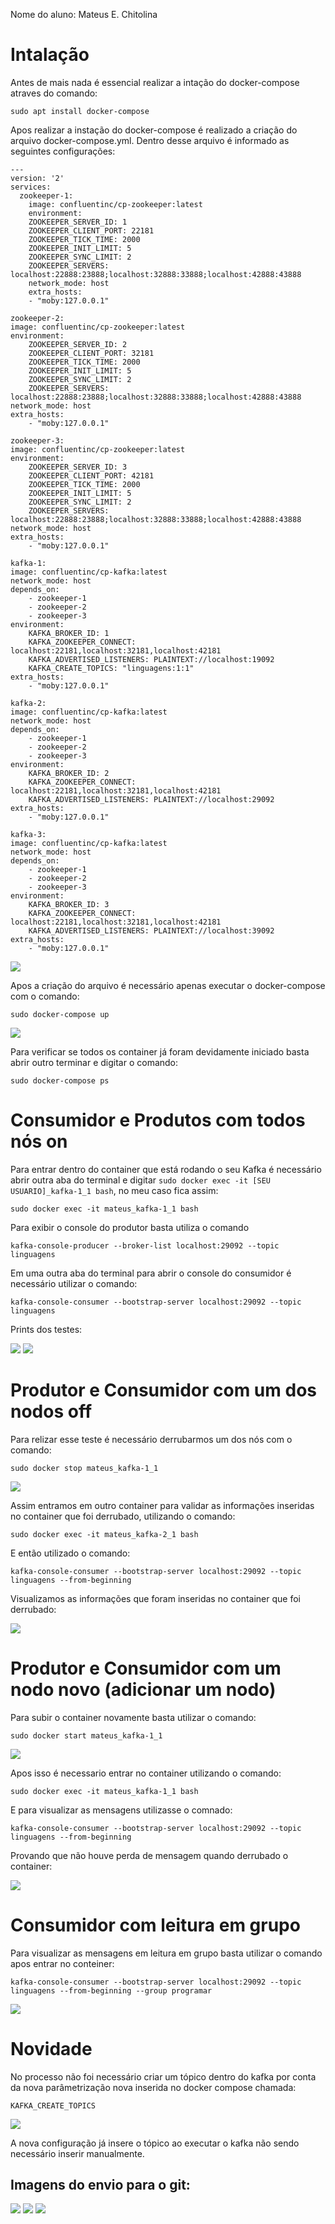 Nome do aluno: Mateus E. Chitolina
# Intalação
Antes de mais nada é essencial realizar a intação do docker-compose atraves do comando:

`sudo apt install docker-compose`

Apos realizar a instação do docker-compose é realizado a criação do arquivo docker-compose.yml. Dentro desse arquivo é informado as seguintes configurações:

    ---
    version: '2'
    services:
      zookeeper-1:
    	image: confluentinc/cp-zookeeper:latest
    	environment:
      	ZOOKEEPER_SERVER_ID: 1
      	ZOOKEEPER_CLIENT_PORT: 22181
      	ZOOKEEPER_TICK_TIME: 2000
      	ZOOKEEPER_INIT_LIMIT: 5
      	ZOOKEEPER_SYNC_LIMIT: 2
      	ZOOKEEPER_SERVERS: localhost:22888:23888;localhost:32888:33888;localhost:42888:43888
    	network_mode: host
    	extra_hosts:
      	- "moby:127.0.0.1"
  
    zookeeper-2:
  	image: confluentinc/cp-zookeeper:latest
  	environment:
    	ZOOKEEPER_SERVER_ID: 2
    	ZOOKEEPER_CLIENT_PORT: 32181
    	ZOOKEEPER_TICK_TIME: 2000
    	ZOOKEEPER_INIT_LIMIT: 5
    	ZOOKEEPER_SYNC_LIMIT: 2
    	ZOOKEEPER_SERVERS: localhost:22888:23888;localhost:32888:33888;localhost:42888:43888
  	network_mode: host
  	extra_hosts:
    	- "moby:127.0.0.1"
  
    zookeeper-3:
  	image: confluentinc/cp-zookeeper:latest
  	environment:
    	ZOOKEEPER_SERVER_ID: 3
    	ZOOKEEPER_CLIENT_PORT: 42181
    	ZOOKEEPER_TICK_TIME: 2000
    	ZOOKEEPER_INIT_LIMIT: 5
    	ZOOKEEPER_SYNC_LIMIT: 2
    	ZOOKEEPER_SERVERS: localhost:22888:23888;localhost:32888:33888;localhost:42888:43888
  	network_mode: host
  	extra_hosts:
    	- "moby:127.0.0.1"
  
    kafka-1:
  	image: confluentinc/cp-kafka:latest
  	network_mode: host
  	depends_on:
    	- zookeeper-1
    	- zookeeper-2
    	- zookeeper-3
  	environment:
    	KAFKA_BROKER_ID: 1
    	KAFKA_ZOOKEEPER_CONNECT: localhost:22181,localhost:32181,localhost:42181
    	KAFKA_ADVERTISED_LISTENERS: PLAINTEXT://localhost:19092
    	KAFKA_CREATE_TOPICS: "linguagens:1:1"
  	extra_hosts:
    	- "moby:127.0.0.1"
  
    kafka-2:
  	image: confluentinc/cp-kafka:latest
  	network_mode: host
  	depends_on:
    	- zookeeper-1
    	- zookeeper-2
    	- zookeeper-3
  	environment:
    	KAFKA_BROKER_ID: 2
    	KAFKA_ZOOKEEPER_CONNECT: localhost:22181,localhost:32181,localhost:42181
    	KAFKA_ADVERTISED_LISTENERS: PLAINTEXT://localhost:29092
  	extra_hosts:
    	- "moby:127.0.0.1"
  
    kafka-3:
  	image: confluentinc/cp-kafka:latest
  	network_mode: host
  	depends_on:
    	- zookeeper-1
    	- zookeeper-2
    	- zookeeper-3
  	environment:
    	KAFKA_BROKER_ID: 3
    	KAFKA_ZOOKEEPER_CONNECT: localhost:22181,localhost:32181,localhost:42181
    	KAFKA_ADVERTISED_LISTENERS: PLAINTEXT://localhost:39092
  	extra_hosts:
    	- "moby:127.0.0.1"

<img src="./print_docker-composer.png">

Apos a criação do arquivo é necessário apenas executar o docker-compose com o comando:

`sudo docker-compose up`

<img src="./rodar docker-compose.png">

Para verificar se todos os container já foram devidamente iniciado basta abrir outro terminar e digitar o comando:

`sudo docker-compose ps`

# Consumidor e Produtos com todos nós on

Para entrar dentro do container que está rodando o seu Kafka é necessário abrir outra aba do terminal e digitar `sudo docker exec -it [SEU USUARIO]_kafka-1_1 bash`, no meu caso fica assim:

`sudo docker exec -it mateus_kafka-1_1 bash`

Para exibir o console do produtor basta utiliza o comando

`kafka-console-producer --broker-list localhost:29092 --topic linguagens`

Em uma outra aba do terminal para abrir o console do consumidor é necessário utilizar o comando:

`kafka-console-consumer --bootstrap-server localhost:29092 --topic linguagens`

Prints dos testes:

<img src="./print_producer.png">
<img src="./print_consumer.png">

# Produtor e Consumidor com um dos nodos off

Para relizar esse teste é necessário derrubarmos um dos nós com o comando:

`sudo docker stop mateus_kafka-1_1`

<img src="./print_stop_kafka.png">

Assim entramos em outro container para validar as informações inseridas no container que foi derrubado, utilizando o comando:

`sudo docker exec -it mateus_kafka-2_1 bash`

E então utilizado o comando:

`kafka-console-consumer --bootstrap-server localhost:29092 --topic linguagens --from-beginning`

Visualizamos as informações que foram inseridas no container que foi derrubado:

<img src="./print_sem_um_no.png">

# Produtor e Consumidor com um nodo novo (adicionar um nodo)

Para subir o container novamente basta utilizar o comando:

`sudo docker start mateus_kafka-1_1`

<img src="./print_start.png">

Apos isso é necessario entrar no container utilizando o comando:

`sudo docker exec -it mateus_kafka-1_1 bash`

E para visualizar as mensagens utilizasse o comnado:

`kafka-console-consumer --bootstrap-server localhost:29092 --topic linguagens --from-beginning`

Provando que não houve perda de mensagem quando derrubado o container:

<img src="./print_com_um_no.png">

# Consumidor com leitura em grupo

Para visualizar as mensagens em leitura em grupo basta utilizar o comando apos entrar no conteiner:

`kafka-console-consumer --bootstrap-server localhost:29092 --topic linguagens --from-beginning --group programar`

<img src="./print_grupo.png">

# Novidade

No processo não foi necessário criar um tópico dentro do kafka por conta da nova parâmetrização nova inserida no docker compose chamada:

`KAFKA_CREATE_TOPICS`

<img src="./KAFKA_CREATE_TOPICS.png">

A nova configuração já insere o tópico ao executar o kafka não sendo necessário inserir manualmente.

## Imagens do envio para o git:

<img src="./git_add.png">

<img src="./git_commit.png">

<img src="./git_push.png">
